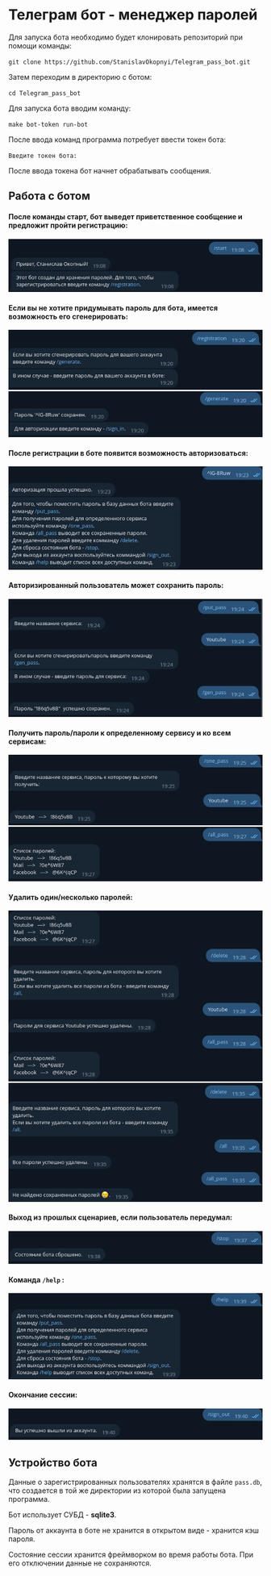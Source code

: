 # Телеграм бот - менеджер паролей

Для запуска бота необходимо будет клонировать репозиторий при помощи команды:

`git clone https://github.com/StanislavOkopnyi/Telegram_pass_bot.git`

Затем переходим в директорию с ботом:

`cd Telegram_pass_bot`

Для запуска бота вводим команду:

`make bot-token run-bot`

После ввода команд программа потребует ввести токен бота:

`Введите токен бота: `

После ввода токена бот начнет обрабатывать сообщения.

## Работа с ботом
#### После команды старт, бот выведет приветственное сообщение и предложит пройти регистрацию:
![](https://github.com/StanislavOkopnyi/telegram_pass_bot_images/blob/main/Hi_message.png)
#### Если вы не хотите придумывать пароль для бота, имеется возможность его сгенерировать:
![](https://github.com/StanislavOkopnyi/telegram_pass_bot_images/blob/main/Registration.png)
![](https://github.com/StanislavOkopnyi/telegram_pass_bot_images/blob/main/registration_pass_gen.png)
#### После регистрации в боте появится возможность авторизоваться:
![](https://github.com/StanislavOkopnyi/telegram_pass_bot_images/blob/main/sign_in.png)
#### Авторизированный пользователь может сохранить пароль:
![](https://github.com/StanislavOkopnyi/telegram_pass_bot_images/blob/main/Password_saving.png)
#### Получить пароль/пароли к определенному сервису и ко всем сервисам:
![](https://github.com/StanislavOkopnyi/telegram_pass_bot_images/blob/main/get_one_password.png)
![](https://github.com/StanislavOkopnyi/telegram_pass_bot_images/blob/main/get_all_pass.png)
#### Удалить один/несколько паролей:
![](https://github.com/StanislavOkopnyi/telegram_pass_bot_images/blob/main/one_pass_delete.png)
![](https://github.com/StanislavOkopnyi/telegram_pass_bot_images/blob/main/delete_all_pass.png)
#### Выход из прошлых сценариев, если пользователь передумал:
![](https://github.com/StanislavOkopnyi/telegram_pass_bot_images/blob/main/stop.png)
#### Команда  `/help`  :
![](https://github.com/StanislavOkopnyi/telegram_pass_bot_images/blob/main/help.png)
#### Окончание сессии:
![](https://github.com/StanislavOkopnyi/telegram_pass_bot_images/blob/main/sign_out.png)


## Устройство бота
Данные о зарегистрированных пользователях хранятся в файле `pass.db`, что создается в той же директории из которой была запущена программа. 

Бот использует СУБД - **sqlite3**.

Пароль от аккаунта в боте не хранится в открытом виде - хранится кэш пароля.

Состояние сессии хранится фреймворком во время работы бота. При его отключении данные не сохраняются.
